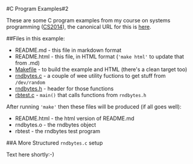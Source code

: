 
#C Program Examples#2

These are some C program examples from my course on systems 
programming (<a href="https://down.dsg.cs.tcd.ie/cs2014">CS2014</a>),
the canonical URL for this is 
<a href="https://down.dsg.cs.tcd.ie/cs2014/examples/c-progs-2/README.html">here</a>.

##Files in this example:

- README.md - this file in markdown format
- README.html - this file, in HTML format (```'make html'``` to update that from .md)
- [Makefile](Makefile) - to build the example and HTML (there's a clean target too)
- [rndbytes.c](rndbytes.c) - a couple of wee utility fuctions to get stuff from ```/dev/random```
- [rndbytes.h](rndbytes.h) - header for those functions
- [rbtest.c](rbtest.c) - ```main()``` that calls functions from ```rndbytes.h```

After running ```'make'``` then these files will be produced (if all
goes well):

- README.html - the html version of README.md
- rndbytes.o - the rndbytes object
- rbtest - the rndbytes test program

##A More Structured ```rndbytes.c``` setup

Text here shortly:-)

